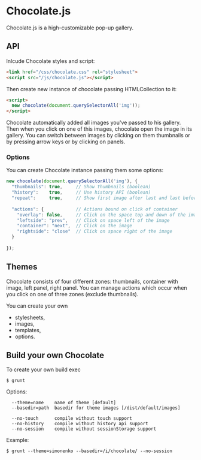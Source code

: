 Chocolate.js
============

Chocolate.js is a high-customizable pop-up gallery.

## API

Inlcude Chocolate styles and script:

```html
<link href="/css/chocolate.css" rel="stylesheet">
<script src="/js/chocolate.js"></script>
```

Then create new instance of chocolate passing HTMLCollection to it:

```html
<script>
  new chocolate(document.querySelectorAll('img'));
</script>
```

Chocolate automatically added all images you've passed to his gallery. Then when you click on one of this images, chocolate open the image in its gallery. You can switch between images by clicking on them thumbnails or by pressing arrow keys or by clicking on panels.

### Options

You can create Chocolate instance passing them some options:
```js
new chocolate(document.querySelectorAll('img'), {
  "thumbnails": true,     // Show thumbnails (boolean)
  "history":    true,     // Use history API (boolean)
  "repeat":     true,     // Show first image after last and last before first (boolean)
  
  "actions": {            // Actions bound on click of container
    "overlay": false,     // Click on the space top and down of the image
    "leftside": "prev",   // Click on space left of the image
    "container": "next",  // Click on the image
    "rightside": "close"  // Click on space right of the image
  }
  
});
```

## Themes

Chocolate consists of four different zones: thumbnails, container with image, left panel, right panel. You can manage actions which occur when you click on one of three zones (exclude thumbnails).

You can create your own
 * stylesheets,
 * images,
 * templates,
 * options.

## Build your own Chocolate

To create your own build exec

```
$ grunt
```

Options:

```
  --theme=name    name of theme [default]
  --basedir=path  basedir for theme images [/dist/default/images]

  --no-touch      compile without touch support
  --no-history    compile without history api support
  --no-session    compile without sessionStorage support
```

Example:

```
$ grunt --theme=simonenko --basedir=/i/chocolate/ --no-session
```
